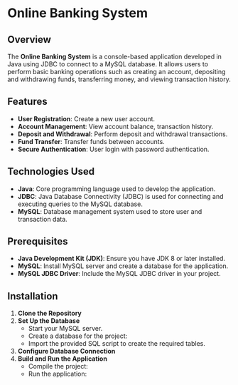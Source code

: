 
# Online Banking System

## Overview

The **Online Banking System** is a console-based application developed in Java using JDBC to connect to a MySQL database. It allows users to perform basic banking operations such as creating an account, depositing and withdrawing funds, transferring money, and viewing transaction history.

## Features

- **User Registration**: Create a new user account.
- **Account Management**: View account balance, transaction history.
- **Deposit and Withdrawal**: Perform deposit and withdrawal transactions.
- **Fund Transfer**: Transfer funds between accounts.
- **Secure Authentication**: User login with password authentication.

## Technologies Used

- **Java**: Core programming language used to develop the application.
- **JDBC**: Java Database Connectivity (JDBC) is used for connecting and executing queries to the MySQL database.
- **MySQL**: Database management system used to store user and transaction data.

## Prerequisites

- **Java Development Kit (JDK)**: Ensure you have JDK 8 or later installed.
- **MySQL**: Install MySQL server and create a database for the application.
- **MySQL JDBC Driver**: Include the MySQL JDBC driver in your project.

## Installation

1. **Clone the Repository**
2. **Set Up the Database**
    - Start your MySQL server.
    - Create a database for the project:
    - Import the provided SQL script to create the required tables.
3. **Configure Database Connection**
4. **Build and Run the Application**
    - Compile the project:
    - Run the application:
